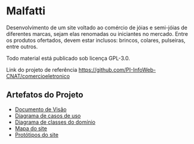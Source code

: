 # Malfatti

Desenvolvimento de um site voltado ao comércio de jóias e semi-jóias de diferentes marcas, sejam elas renomadas ou iniciantes no mercado.
Entre os produtos ofertados, devem estar inclusos: brincos, colares, pulseiras, entre outros.

Todo material está publicado sob licença GPL-3.0.

Link do projeto de referência https://github.com/PI-InfoWeb-CNAT/comercioeletronico

## Artefatos do Projeto

- [Documento de Visão](https://github.com/PI-InfoWeb-CNAT/Malfatti/blob/35b85a70949a627bcd57d493a6de95c1040920ea/docs/documento_de_visao.md)
- [Diagrama de casos de uso](https://github.com/PI-InfoWeb-CNAT/Malfatti/blob/main/docs/diagrama_de_casos_de_uso.jpg)
- [Diagrama de classes do domínio](https://github.com/PI-InfoWeb-CNAT/Malfatti/blob/main/docs/diagrama_de_classes.jpg)
- [Mapa do site](https://www.figma.com/file/4iUE8blA1ybmIiZCD3dtBZ/Mapa-do-Site?node-id=0%3A1)
- [Protótipos do site](https://www.figma.com/file/QoyzXNWz4s2cGq8V7gnJkf/Malfatti)
